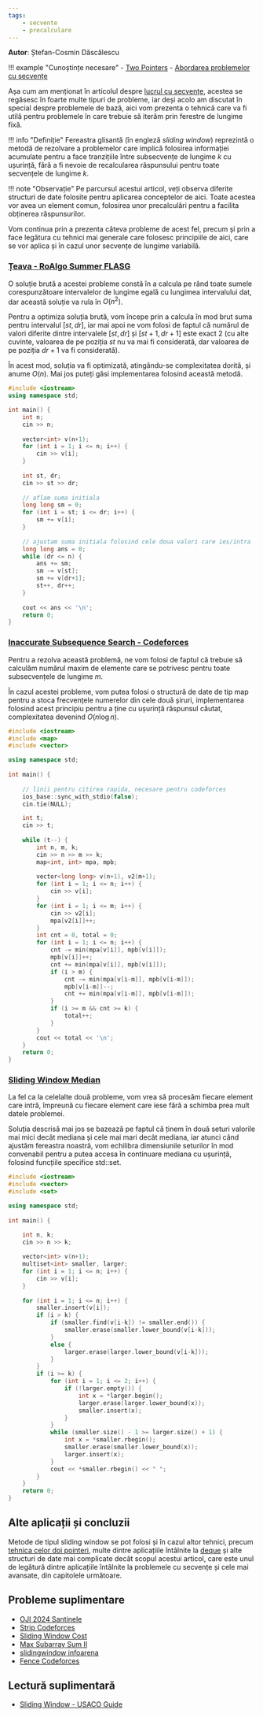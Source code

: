```yaml
---
tags:
    - secvente
    - precalculare
---
```


**Autor**: Ștefan-Cosmin Dăscălescu

!!! example "Cunoștințe necesare"
    - [Two Pointers](https://edu.roalgo.ro/mediu/two-pointers/)
    - [Abordarea problemelor cu secvențe](https://edu.roalgo.ro/usor/sequences/)

Așa cum am menționat în articolul despre [lucrul cu
secvențe](https://edu.roalgo.ro/usor/sequences/), acestea se regăsesc în foarte
multe tipuri de probleme, iar deși acolo am discutat în special despre
problemele de bază, aici vom prezenta o tehnică care va fi utilă pentru
problemele în care trebuie să iterăm prin ferestre de lungime fixă.

!!! info "Definiție"
    Fereastra glisantă (în engleză _sliding window_) reprezintă o metodă de
    rezolvare a problemelor care implică folosirea informației acumulate pentru
    a face tranzițiile între subsecvențe de lungime $k$ cu ușurință, fără a fi
    nevoie de recalcularea răspunsului pentru toate secvențele de lungime $k$.

!!! note "Observație"
    Pe parcursul acestui articol, veți observa diferite structuri de date
    folosite pentru aplicarea conceptelor de aici. Toate acestea vor avea un
    element comun, folosirea unor precalculări pentru a facilita obținerea
    răspunsurilor.

Vom continua prin a prezenta câteva probleme de acest fel, precum și prin a face
legătura cu tehnici mai generale care folosesc principiile de aici, care se vor
aplica și în cazul unor secvențe de lungime variabilă.

### [Țeava - RoAlgo Summer FLASG](https://kilonova.ro/problems/2941/)

O soluție brută a acestei probleme constă în a calcula pe rând toate sumele
corespunzătoare intervalelor de lungime egală cu lungimea intervalului dat, dar
această soluție va rula în $O(n^2)$.

Pentru a optimiza soluția brută, vom începe prin a calcula în mod brut suma
pentru intervalul $[st, dr]$, iar mai apoi ne vom folosi de faptul că numărul de
valori diferite dintre intervalele $[st, dr]$ și $[st+1, dr+1]$ este exact $2$
(cu alte cuvinte, valoarea de pe poziția $st$ nu va mai fi considerată, dar
valoarea de pe poziția $dr+1$ va fi considerată).

În acest mod, soluția va fi optimizată, atingându-se complexitatea dorită, și
anume $O(n)$. Mai jos puteți găsi implementarea folosind această metodă.

```cpp
#include <iostream>
using namespace std;

int main() {
    int n;
    cin >> n;
    
    vector<int> v(n+1);
    for (int i = 1; i <= n; i++) {
        cin >> v[i];
    }
    
    int st, dr;
    cin >> st >> dr;
    
    // aflam suma initiala
    long long sm = 0;
    for (int i = st; i <= dr; i++) {
        sm += v[i];
    }
    
    // ajustam suma initiala folosind cele doua valori care ies/intra
    long long ans = 0;
    while (dr <= n) {
        ans += sm;
        sm -= v[st];
        sm += v[dr+1];
        st++, dr++;
    }
    
    cout << ans << '\n';
    return 0;
}
```

### [Inaccurate Subsequence Search - Codeforces](https://codeforces.com/contest/1955/problem/D)

Pentru a rezolva această problemă, ne vom folosi de faptul că trebuie să
calculăm numărul maxim de elemente care se potrivesc pentru toate subsecvențele
de lungime $m$.

În cazul acestei probleme, vom putea folosi o structură de date de tip map
pentru a stoca frecvențele numerelor din cele două șiruri, implementarea
folosind acest principiu pentru a ține cu ușurință răspunsul căutat,
complexitatea devenind $O(n \log n)$.

```cpp
#include <iostream>
#include <map>
#include <vector>

using namespace std;
 
int main() {
 
    // linii pentru citirea rapida, necesare pentru codeforces
    ios_base::sync_with_stdio(false);
    cin.tie(NULL);

    int t;
    cin >> t;
    
    while (t--) {
        int n, m, k;
        cin >> n >> m >> k;
        map<int, int> mpa, mpb;
        
        vector<long long> v(n+1), v2(m+1);
        for (int i = 1; i <= n; i++) {
            cin >> v[i];
        }
        for (int i = 1; i <= m; i++) {
            cin >> v2[i];
            mpa[v2[i]]++;
        }
        int cnt = 0, total = 0;
        for (int i = 1; i <= n; i++) {
            cnt -= min(mpa[v[i]], mpb[v[i]]);
            mpb[v[i]]++;
            cnt += min(mpa[v[i]], mpb[v[i]]);
            if (i > m) {
                cnt -= min(mpa[v[i-m]], mpb[v[i-m]]);
                mpb[v[i-m]]--;
                cnt += min(mpa[v[i-m]], mpb[v[i-m]]);
            }
            if (i >= m && cnt >= k) {
                total++;
            }
        }
        cout << total << '\n';
    }
    return 0;
}
```

### [Sliding Window Median](https://cses.fi/problemset/task/1076)

La fel ca la celelalte două probleme, vom vrea să procesăm fiecare element care
intră, împreună cu fiecare element care iese fără a schimba prea mult datele
problemei.

Soluția descrisă mai jos se bazează pe faptul că ținem în două seturi valorile
mai mici decât mediana și cele mai mari decât mediana, iar atunci când ajustăm
fereastra noastră, vom echilibra dimensiunile seturilor în mod convenabil pentru
a putea accesa în continuare mediana cu ușurință, folosind funcțiile specifice
std::set.

```cpp
#include <iostream>
#include <vector>
#include <set>

using namespace std;
 
int main() {

    int n, k;
    cin >> n >> k;
    
    vector<int> v(n+1);
    multiset<int> smaller, larger;
    for (int i = 1; i <= n; i++) {
        cin >> v[i];
    }
    
    for (int i = 1; i <= n; i++) {
        smaller.insert(v[i]);
        if (i > k) {
            if (smaller.find(v[i-k]) != smaller.end()) {
                smaller.erase(smaller.lower_bound(v[i-k]));
            }
            else {
                larger.erase(larger.lower_bound(v[i-k]));
            }
        }
        if (i >= k) {
            for (int i = 1; i <= 2; i++) {
                if (!larger.empty()) {
                    int x = *larger.begin();
                    larger.erase(larger.lower_bound(x));
                    smaller.insert(x);
                }
            }
            while (smaller.size() - 1 >= larger.size() + 1) {
                int x = *smaller.rbegin();
                smaller.erase(smaller.lower_bound(x));
                larger.insert(x);
            }
            cout << *smaller.rbegin() << " ";
        }
    }
    return 0;
}
```

## Alte aplicații și concluzii

Metode de tipul sliding window se pot folosi și în cazul altor tehnici, precum
[tehnica celor doi pointeri](./two-pointers.md), multe dintre aplicațiile
întâlnite la [deque](./deque.md) și alte structuri de date mai complicate decât
scopul acestui articol, care este unul de legătură dintre aplicațiile întâlnite
la problemele cu secvențe și cele mai avansate, din capitolele următoare.

## Probleme suplimentare

- [OJI 2024 Santinele](https://kilonova.ro/problems/2502)
- [Strip Codeforces](https://codeforces.com/contest/488/problem/D)
- [Sliding Window Cost](https://cses.fi/problemset/task/1077)
- [Max Subarray Sum II](hhttps://cses.fi/problemset/task/1644)
- [slidingwindow infoarena](https://www.infoarena.ro/problema/slidingwindow)
- [Fence Codeforces](https://codeforces.com/problemset/problem/363/B)

## Lectură suplimentară

- [Sliding Window - USACO
  Guide](https://usaco.guide/gold/sliding-window?lang=cpp)
